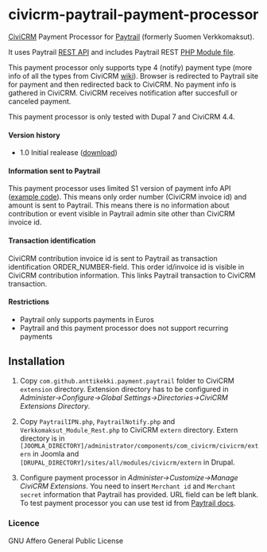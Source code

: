 civicrm-paytrail-payment-processor
==================================

[CiviCRM](https://civicrm.org/) Payment Processor for [Paytrail](http://paytrail.com) (formerly Suomen Verkkomaksut). 

It uses Paytrail [REST API](http://docs.paytrail.com/en/ch04s03.html) and includes Paytrail REST [PHP Module file](http://docs.paytrail.com/files/Verkkomaksut_Module_Rest.php.zip).

This payment processor only supports type 4 (notify) payment type (more info of all the types from CiviCRM [wiki](http://wiki.civicrm.org/confluence/display/CRMDOC/Create+a+Payment-Processor+Extension)). Browser is redirected to Paytrail site for payment and then redirected back to CiviCRM. No payment info is gathered in CiviCRM. CiviCRM receives notification after succesfull or canceled payment.

This payment processor is only tested with Dupal 7 and CiviCRM 4.4.

#### Version history

- 1.0 Initial realease ([download](https://github.com/anttikekki/civicrm-paytrail-payment-processor/archive/1.0.zip))

#### Information sent to Paytrail

This payment processor uses limited S1 version of payment info API ([example code](http://docs.paytrail.com/en/ch04s03.html#idp769920)). This means only order number (CiviCRM invoice id) and amount is sent to Paytrail. This means there is no information about contribution or event visible in Paytrail admin site other than CiviCRM invoice id.

#### Transaction identification

CiviCRM contribution invoice id is sent to Paytrail as transaction identification ORDER_NUMBER-field. This order id/invoice id is visible in CiviCRM contribution information. This links Paytrail transaction to CiviCRM transaction. 

#### Restrictions

- Paytrail only supports payments in Euros
- Paytrail and this payment processor does not support recurring payments

## Installation

1. Copy `com.github.anttikekki.payment.paytrail` folder to CiviCRM `extension` directory. Extension directory has to be configured in _Administer->Configure->Global Settings->Directories->CiviCRM Extensions Directory_.

2. Copy `PaytrailIPN.php`, `PaytrailNotify.php` and `Verkkomaksut_Module_Rest.php` to CiviCRM `extern` directory. Extern directory is in `[JOOMLA_DIRECTORY]/administrator/components/com_civicrm/civicrm/extern` in Joomla and `[DRUPAL_DIRECTORY]/sites/all/modules/civicrm/extern` in Drupal.

3. Configure payment processor in _Administer->Customize->Manage CiviCRM Extensions_. You need to insert `Merchant id` and `Merchant secret` information that Paytrail has provided. URL field can be left blank. To test payment processor you can use test id from [Paytrail docs](http://docs.paytrail.com/en/ch04s02.html).

### Licence
GNU Affero General Public License
